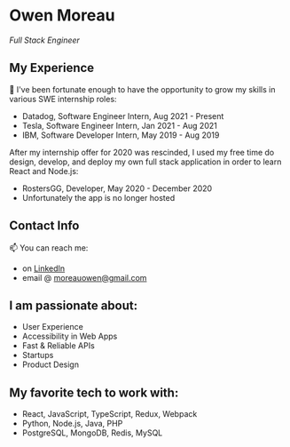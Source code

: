 # Owen Moreau
*Full Stack Engineer*<br>

## My Experience
💬 I've been fortunate enough to have the opportunity to grow my skills in various SWE internship roles: 
- Datadog, Software Engineer Intern, Aug 2021 - Present
- Tesla, Software Engineer Intern, Jan 2021 - Aug 2021
- IBM, Software Developer Intern, May 2019 - Aug 2019<br>

After my internship offer for 2020 was rescinded, I used my free time do design, develop, and deploy my 
own full stack application in order to learn React and Node.js:
- RostersGG, Developer, May 2020 - December 2020<br>
- Unfortunately the app is no longer hosted

## Contact Info
📫 You can reach me:
- on [LinkedIn](http://www.linkedin.com/in/moreauowen)
- email @ moreauowen@gmail.com<br>

## I am passionate about:
- User Experience
- Accessibility in Web Apps
- Fast & Reliable APIs
- Startups
- Product Design

## My favorite tech to work with:
- React, JavaScript, TypeScript, Redux, Webpack
- Python, Node.js, Java, PHP
- PostgreSQL, MongoDB, Redis, MySQL
